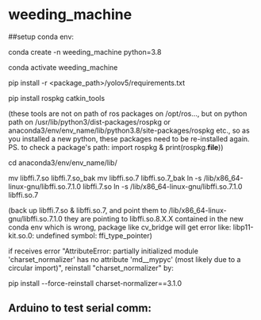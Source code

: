 # weeding_machine

##setup conda env:

conda create -n weeding_machine python=3.8

conda activate weeding_machine

pip install -r <package_path>/yolov5/requirements.txt

pip install rospkg catkin_tools 

(these tools are not on path of ros packages on /opt/ros..., but on python path on
/usr/lib/python3/dist-packages/rospkg or 
anaconda3/env/env_name/lib/python3.8/site-packages/rospkg etc., so as you installed a
new python, these packages need to be re-installed again.
PS. to check a package's path: import rospkg & print(rospkg.__file__))

cd anaconda3/env/env_name/lib/

mv libffi.7.so libffi.7.so_bak
mv libffi.so.7 libffi.so.7_bak
ln -s /lib/x86_64-linux-gnu/libffi.so.7.1.0 libffi.7.so
ln -s /lib/x86_64-linux-gnu/libffi.so.7.1.0 libffi.so.7

(back up libffi.7.so & libffi.so.7, and point them to 
/lib/x86_64-linux-gnu/libffi.so.7.1.0
they are pointing to libffi.so.8.X.X contained in the new conda env which is wrong,
package like cv_bridge will get error like: 
libp11-kit.so.0: undefined symbol: ffi_type_pointer)

if receives error "AttributeError: partially initialized module 'charset_normalizer' 
has no attribute 'md__mypyc' (most likely due to a circular import)", reinstall 
"charset_normalizer" by:

pip install --force-reinstall charset-normalizer==3.1.0

## Arduino to test serial comm:






